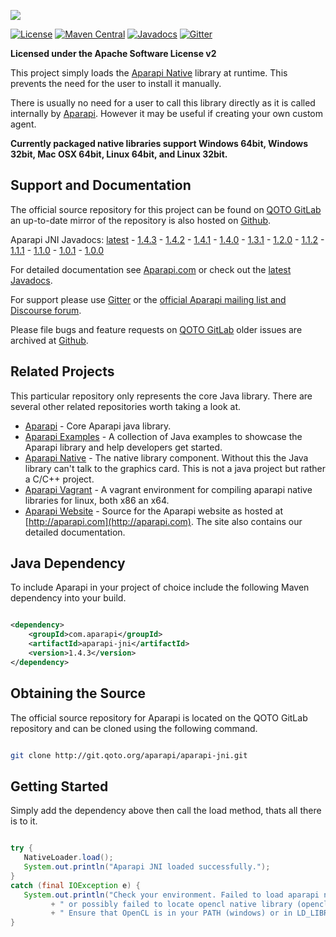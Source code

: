 ![](http://aparapi.com/images/logo-text-adjacent.png)

[![License](http://img.shields.io/:license-apache-blue.svg?style=flat-square)](http://www.apache.org/licenses/LICENSE-2.0.html)
[![Maven Central](https://maven-badges.herokuapp.com/maven-central/com.aparapi/aparapi-jni/badge.png?style=flat)](https://maven-badges.herokuapp.com/maven-central/com.aparapi/aparapi-jni/)
[![Javadocs](http://www.javadoc.io/badge/com.aparapi/aparapi-jni.svg)](http://www.javadoc.io/doc/com.aparapi/aparapi-jni/1.4.3)
[![Gitter](https://badges.gitter.im/Syncleus/aparapi.svg)](https://gitter.im/Syncleus/aparapi?utm_source=badge&utm_medium=badge&utm_campaign=pr-badge&utm_content=badge)

**Licensed under the Apache Software License v2**

This project simply loads the [Aparapi Native](https://git.qoto.org/aparapi/aparapi-native) library at runtime. This prevents the need for the user to install it manually.

There is usually no need for a user to call this library directly as it is called internally by [Aparapi](https://git.qoto.org/aparapi/aparapi). However it may be useful if creating your own custom agent.

**Currently packaged native libraries support Windows 64bit, Windows 32bit, Mac OSX 64bit, Linux 64bit, and Linux 32bit.**

## Support and Documentation

The official source repository for this project can be found on [QOTO GitLab](https://git.qoto.org/aparapi/aparapi-jni) an up-to-date mirror of the repository is also hosted on [Github](https://github.com/Syncleus/aparapi).

Aparapi JNI Javadocs: [latest](http://www.javadoc.io/doc/com.aparapi/aparapi-jni) - [1.4.3](http://www.javadoc.io/doc/com.aparapi/aparapi-jni/1.4.3) - [1.4.2](http://www.javadoc.io/doc/com.aparapi/aparapi-jni/1.4.2) - [1.4.1](http://www.javadoc.io/doc/com.aparapi/aparapi-jni/1.4.1) - [1.4.0](http://www.javadoc.io/doc/com.aparapi/aparapi-jni/1.4.0) - [1.3.1](http://www.javadoc.io/doc/com.aparapi/aparapi-jni/1.3.1) - [1.2.0](http://www.javadoc.io/doc/com.aparapi/aparapi-jni/1.2.0) - [1.1.2](http://www.javadoc.io/doc/com.aparapi/aparapi-jni/1.1.2) - [1.1.1](http://www.javadoc.io/doc/com.aparapi/aparapi-jni/1.1.1) - [1.1.0](http://www.javadoc.io/doc/com.aparapi/aparapi-jni/1.1.0) - [1.0.1](http://www.javadoc.io/doc/com.aparapi/aparapi-jni/1.0.1) - [1.0.0](http://www.javadoc.io/doc/com.aparapi/aparapi-jni/1.0.0)

For detailed documentation see [Aparapi.com](http://Aparapi.com) or check out the [latest Javadocs](http://www.javadoc.io/doc/com.aparapi/aparapi-jni).

For support please use [Gitter](https://gitter.im/Syncleus/aparapi) or the [official Aparapi mailing list and Discourse forum](https://discourse.qoto.org/c/PROJ/APA).

Please file bugs and feature requests on [QOTO GitLab](https://git.qoto.org/aparapi/aparapi-jni/issues) older issues are archived at [Github](https://github.com/Syncleus/aparapi/issues).

## Related Projects

This particular repository only represents the core Java library. There are several other related repositories worth taking a look at.

* [Aparapi](https://git.qoto.org/aparapi/aparapi) - Core Aparapi java library.
* [Aparapi Examples](https://git.qoto.org/aparapi/aparapi-examples) - A collection of Java examples to showcase the Aparapi library and help developers get started.
* [Aparapi Native](https://git.qoto.org/aparapi/aparapi-native) - The native library component. Without this the Java library can't talk to the graphics card. This is not a java project but rather a C/C++ project.
* [Aparapi Vagrant](https://git.qoto.org/aparapi/aparapi-vagrant) - A vagrant environment for compiling aparapi native libraries for linux, both x86 an x64.
* [Aparapi Website](https://git.qoto.org/aparapi/aparapi.com) - Source for the Aparapi website as hosted at [http://aparapi.com](http://aparapi.com). The site also contains our detailed documentation.

## Java Dependency

To include Aparapi in your project of choice include the following Maven dependency into your build.

```xml

<dependency>
    <groupId>com.aparapi</groupId>
    <artifactId>aparapi-jni</artifactId>
    <version>1.4.3</version>
</dependency>
```

## Obtaining the Source

The official source repository for Aparapi is located on the QOTO GitLab repository and can be cloned using the
following command.

```bash

git clone http://git.qoto.org/aparapi/aparapi-jni.git
```

## Getting Started

Simply add the dependency above then call the load method, thats all there is to it.

```java

try {
   NativeLoader.load();
   System.out.println("Aparapi JNI loaded successfully.");
}
catch (final IOException e) {
   System.out.println("Check your environment. Failed to load aparapi native library "
         + " or possibly failed to locate opencl native library (opencl.dll/opencl.so)."
         + " Ensure that OpenCL is in your PATH (windows) or in LD_LIBRARY_PATH (linux).");
}
```
